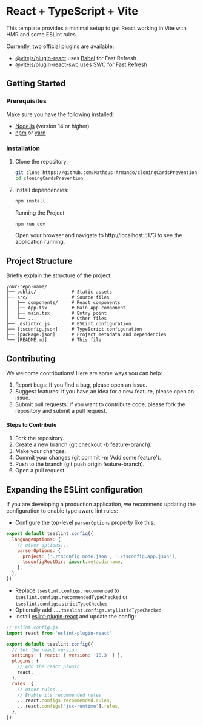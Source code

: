 # React + TypeScript + Vite

This template provides a minimal setup to get React working in Vite with HMR and some ESLint rules.

Currently, two official plugins are available:

- [@vitejs/plugin-react](https://github.com/vitejs/vite-plugin-react/blob/main/packages/plugin-react/README.md) uses [Babel](https://babeljs.io/) for Fast Refresh
- [@vitejs/plugin-react-swc](https://github.com/vitejs/vite-plugin-react-swc) uses [SWC](https://swc.rs/) for Fast Refresh

## Getting Started

### Prerequisites

Make sure you have the following installed:

- [Node.js](https://nodejs.org/) (version 14 or higher)
- [npm](https://www.npmjs.com/) or [yarn](https://yarnpkg.com/)

### Installation

1. Clone the repository:
   ```sh
   git clone https://github.com/Matheus-Armando/cloningCardsPrevention
   cd cloningCardsPrevention

2. Install dependencies:
   ```sh
   npm install
    ```
   Running the Project 
    ```sh
    npm run dev
    ```
    Open your browser and navigate to http://localhost:5173 to see the application running.

## Project Structure

Briefly explain the structure of the project:
```
your-repo-name/
├── public/             # Static assets
├── src/                # Source files
│   ├── components/     # React components
│   ├── App.tsx         # Main App component
│   ├── main.tsx        # Entry point
│   └── ...             # Other files
├── .eslintrc.js        # ESLint configuration
├── [tsconfig.json]     # TypeScript configuration
├── [package.json]      # Project metadata and dependencies
└── [README.md]         # This file
```
## Contributing

We welcome contributions! Here are some ways you can help:

1. Report bugs: If you find a bug, please open an issue.
2. Suggest features: If you have an idea for a new feature, please open an issue.
3. Submit pull requests: If you want to contribute code, please fork the repository and submit a pull request.

#### Steps to Contribute
1. Fork the repository.
2. Create a new branch (git checkout -b feature-branch).
3. Make your changes.
4. Commit your changes (git commit -m 'Add some feature').
5. Push to the branch (git push origin feature-branch).
6. Open a pull request.

## Expanding the ESLint configuration

If you are developing a production application, we recommend updating the configuration to enable type aware lint rules:

- Configure the top-level `parserOptions` property like this:

```js
export default tseslint.config({
  languageOptions: {
    // other options...
    parserOptions: {
      project: ['./tsconfig.node.json', './tsconfig.app.json'],
      tsconfigRootDir: import.meta.dirname,
    },
  },
})
```

- Replace `tseslint.configs.recommended` to `tseslint.configs.recommendedTypeChecked` or `tseslint.configs.strictTypeChecked`
- Optionally add `...tseslint.configs.stylisticTypeChecked`
- Install [eslint-plugin-react](https://github.com/jsx-eslint/eslint-plugin-react) and update the config:

```js
// eslint.config.js
import react from 'eslint-plugin-react'

export default tseslint.config({
  // Set the react version
  settings: { react: { version: '18.3' } },
  plugins: {
    // Add the react plugin
    react,
  },
  rules: {
    // other rules...
    // Enable its recommended rules
    ...react.configs.recommended.rules,
    ...react.configs['jsx-runtime'].rules,
  },
})
```

